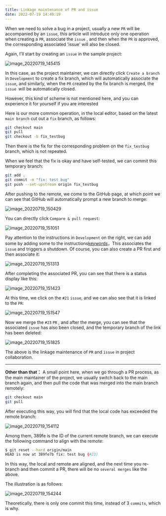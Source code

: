```yaml
---
title: Linkage maintenance of PR and issue
date: 2022-07-19 14:49:19
---
```


When we need to solve a bug in a project, usually a new `PR` will be accompanied by an `issue`, this article will introduce only one operation when creating a `PR`, associate the `issue` , and then when the `PR` is approved, the corresponding associated 'issue' will also be closed.

Again, I'll start by creating an `issue` in the sample project:

![image_20220719_145415](/img/image_20220719_145415.png)

In this case, as the project maintainer, we can directly click `Create a branch` in `Development` to create a fix branch, which will automatically associate the `issue`, and similarly, when the `PR` created by the fix branch is merged, the `issue `will be automatically closed.

However, this kind of scheme is not mentioned here, and you can experience it for yourself if you are interested

Here is our more common operation, in the local editor, based on the latest `main branch` cut out a `fix` branch, as follows:

```sh
git checkout main
git pull
git checkout -b fix_testbug
```

Then there is the fix for the corresponding problem on the `fix_testbug` branch, which is not repeated.

When we feel that the fix is okay and have self-tested, we can commit this temporary branch:

```sh
git add .
git commit -m "fix: test bug"
git push --set-upstream origin fix_testbug
```

After pushing to the remote, we come to the GitHub page, at which point we can see that GitHub will automatically prompt a new branch to merge:

![image_20220719_150429](/img/image_20220719_150429.png)

You can directly click `Compare & pull request`:

![image_20220719_151051](/img/image_20220719_151051.png)

Pay attention to the instructions in `Development` on the right, we can add some by adding some to the instructions[keywords](https://docs.github.com/cn/issues/tracking-your-work-with-issues/linking-a-pull-request-to-an-issue)，This associates the `issue` and triggers a shutdown. Of course, you can also create a PR first and then associate it:

![image_20220719_151313](/img/image_20220719_151313.png)

After completing the associated PR, you can see that there is a status display like this:

![image_20220719_151423](/img/image_20220719_151423.png)

At this time, we click on the `#21` `issue`, and we can also see that it is linked to the `PR`:

![image_20220719_151547](/img/image_20220719_151547.png)

Now we merge the `#23` `PR` , and after the merge, you can see that the associated `issue` has also been closed, and the temporary branch of the link has been deleted:

![image_20220719_151825](/img/image_20220719_151825.png)

The above is the linkage maintenance of `PR` and `issue` in project collaboration.

---

**Other than that：** A small point here, when we go through a PR process, as the main maintainer of the project, we usually switch back to the main branch again, and then pull the code that was merged into the main branch remotely:

```sh
git checkout main
git pull
```

After executing this way, you will find that the local code has exceeded the remote branch:

![image_20220719_154112](/img/image_20220719_154112.png)

Among them, 389fe is the ID of the current remote branch, we can execute the following command to align with the remote:

```sh
$ git reset --hard origin/main
HEAD is now at 389fe7b fix: test bug (#23)
```

In this way, the local and remote are aligned, and the next time you re-branch and then commit a PR, there will be no `several merges` like the above.

The illustration is as follows:

![image_20220719_154244](/img/image_20220719_154244.png)

Theoretically, there is only one commit this time, instead of 3 `commits`, which is why.
